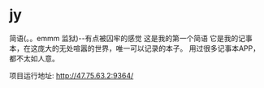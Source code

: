 # jy
简语(。。emmm  监狱)--有点被囚牢的感觉
这是我的第一个简语
它是我的记事本，在这庞大的无处喧嚣的世界，唯一可以记录的本子。
用过很多记事本APP，都不太如人意。

项目运行地址:
http://47.75.63.2:9364/
